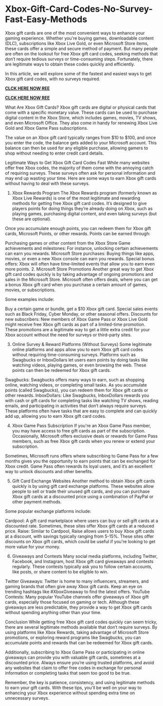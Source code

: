 # Xbox-Gift-Card-Codes-No-Survey-Fast-Easy-Methods
Xbox gift cards are one of the most convenient ways to enhance your gaming experience. Whether you're buying games, downloadable content (DLC), subscriptions like Xbox Live Gold, or even Microsoft Store items, these cards offer a simple and secure method of payment. But many people are often on the lookout for free Xbox gift card codes, seeking methods that don’t require tedious surveys or time-consuming steps. Fortunately, there are legitimate ways to obtain these codes quickly and efficiently.

In this article, we will explore some of the fastest and easiest ways to get Xbox gift card codes, with no surveys required.

**[CLCK HERE NOW REE](https://tinyurl.com/xboxgiftcard2025)**

**[CLCK HERE NOW REE](https://tinyurl.com/xboxgiftcard2025)**

What Are Xbox Gift Cards?
Xbox gift cards are digital or physical cards that come with a specific monetary value. These cards can be used to purchase digital content in the Xbox Store, which includes games, movies, TV shows, and even Microsoft Office. They also come in handy for renewing Xbox Live Gold and Xbox Game Pass subscriptions.

The value on an Xbox gift card typically ranges from $10 to $100, and once you enter the code, the balance gets added to your Microsoft account. This balance can then be used for any eligible purchase, allowing gamers to shop without needing to enter credit card details.

Legitimate Ways to Get Xbox Gift Card Codes Fast
While many websites offer free Xbox codes, the majority of them come with the annoying catch of requiring surveys. These surveys often ask for personal information and may end up wasting your time. Here are some ways to earn Xbox gift cards without having to deal with these surveys.

1. Xbox Rewards Program
The Xbox Rewards program (formerly known as Xbox Live Rewards) is one of the most legitimate and rewarding methods for getting free Xbox gift card codes. It’s designed to give players points for doing things they’re already doing on Xbox, such as playing games, purchasing digital content, and even taking surveys (but these are optional).

Once you accumulate enough points, you can redeem them for Xbox gift cards, Microsoft Points, or other rewards. Points can be earned through:

Purchasing games or other content from the Xbox Store
Game achievements and milestones: For instance, unlocking certain achievements can earn you rewards.
Microsoft Store purchases: Buying things like apps, movies, or even a new Xbox console can earn you rewards.
Special bonus offers: Xbox will often have time-limited events that allow you to earn even more points.
2. Microsoft Store Promotions
Another great way to get Xbox gift card codes quickly is by taking advantage of ongoing promotions and sales in the Microsoft Store. Microsoft often offers deals, where you can get a bonus Xbox gift card when you purchase a certain amount of games, movies, or subscriptions.

Some examples include:

Buy a certain game or bundle, get a $10 Xbox gift card.
Special sales events such as Black Friday, Cyber Monday, or other seasonal offers.
Discounts for new subscribers: New members of Xbox Game Pass or Xbox Live Gold might receive free Xbox gift cards as part of a limited-time promotion.
These promotions are a legitimate way to get a little extra credit for your Xbox account without the need for surveys or third-party sites.

3. Online Survey & Reward Platforms (Without Surveys)
Some legitimate online platforms and apps allow you to earn Xbox gift card codes without requiring time-consuming surveys. Platforms such as Swagbucks or InboxDollars let users earn points by doing tasks like watching videos, playing games, or even browsing the web. These points can then be redeemed for Xbox gift cards.

Swagbucks: Swagbucks offers many ways to earn, such as shopping online, watching videos, or completing small tasks. As you accumulate points (called Swagbucks), you can redeem them for Xbox gift cards or other rewards.
InboxDollars: Like Swagbucks, InboxDollars rewards you with cash or gift cards for completing tasks like watching TV shows, reading emails, and participating in activities that don’t always require surveys.
These platforms often have tasks that are easy to complete and can quickly add up, allowing you to earn Xbox gift card codes.

4. Xbox Game Pass Subscription
If you're an Xbox Game Pass member, you may have access to free gift cards as part of the subscription. Occasionally, Microsoft offers exclusive deals or rewards for Game Pass members, such as free Xbox gift cards when you renew or extend your subscription.

Sometimes, Microsoft runs offers where subscribing to Game Pass for a few months gives you the opportunity to earn points that can be exchanged for Xbox credit. Game Pass often rewards its loyal users, and it’s an excellent way to unlock discounts and other benefits.

5. Gift Card Exchange Websites
Another method to obtain Xbox gift cards quickly is by using gift card exchange platforms. These websites allow people to sell or trade their unused gift cards, and you can purchase Xbox gift cards at a discounted price using a combination of PayPal or other payment methods.

Some popular exchange platforms include:

Cardpool: A gift card marketplace where users can buy or sell gift cards at a discounted rate. Sometimes, these sites offer Xbox gift cards at a reduced price.
Raise: Similar to Cardpool, Raise allows users to buy Xbox gift cards at a discount, with savings typically ranging from 5-15%.
These sites offer discounts on Xbox gift cards, which could be useful if you're looking to get more value for your money.

6. Giveaways and Contests
Many social media platforms, including Twitter, Facebook, and Instagram, host Xbox gift card giveaways and contests regularly. These contests typically ask you to follow certain accounts, like posts, or share content to be eligible to win.

Twitter Giveaways: Twitter is home to many influencers, streamers, and gaming brands that often give away Xbox gift cards. Keep an eye on trending hashtags like #XboxGiveaway to find the latest offers.
YouTube Contests: Many popular YouTube channels offer giveaways of Xbox gift cards, especially those focused on gaming or tech.
Although these giveaways are less predictable, they provide a way to get Xbox gift cards without spending anything other than your time.

Conclusion
While getting free Xbox gift card codes quickly can seem tricky, there are several legitimate methods available that don’t require surveys. By using platforms like Xbox Rewards, taking advantage of Microsoft Store promotions, or exploring reward programs like Swagbucks, you can accumulate points and rewards that can be redeemed for Xbox gift cards.

Additionally, subscribing to Xbox Game Pass or participating in online giveaways can provide you with valuable gift cards, sometimes at a discounted price. Always ensure you’re using trusted platforms, and avoid any websites that claim to offer free codes in exchange for personal information or completing tasks that seem too good to be true.

Remember, the key is patience, consistency, and using legitimate methods to earn your gift cards. With these tips, you'll be well on your way to enhancing your Xbox experience without spending extra time on unnecessary surveys.
